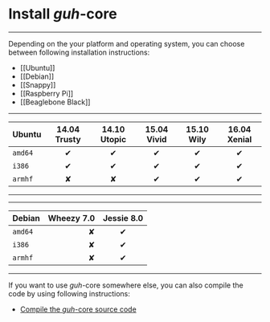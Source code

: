 # Install *guh*-core
--------------------------------------------

Depending on the your platform and operating system, you can choose between following installation instructions:

* [[Ubuntu]]
* [[Debian]]
* [[Snappy]]
* [[Raspberry Pi]]
* [[Beaglebone Black]]

-----------------------------------------------------------------------------------------
| Ubuntu     | 14.04 Trusty | 14.10 Utopic | 15.04 Vivid  | 15.10 Wily   | 16.04 Xenial |
|:-----------|:------------:|:------------:|:------------:|:------------:|:------------:|
| `amd64`    |       ✔      |       ✔      |       ✔      |       ✔      |       ✔      |
| `i386`     |       ✔      |       ✔      |       ✔      |       ✔      |       ✔      |
| `armhf`    |       ✘      |       ✘      |       ✔      |       ✔      |       ✔      |
-----------------------------------------------------------------------------------------

--------------------------------------------
| Debian     |  Wheezy 7.0  |  Jessie 8.0  |
|:-----------|-------------:|:------------:|
| `amd64`    |       ✘      |       ✔      |
| `i386`     |       ✘      |       ✔      |
| `armhf`    |       ✘      |       ✔      |
--------------------------------------------

If you want to use *guh*-core somewhere else, you can also compile the code by using following instructions:

* [Compile the *guh*-core source code](https://github.com/guh/guh/wiki/Compile-guh)
